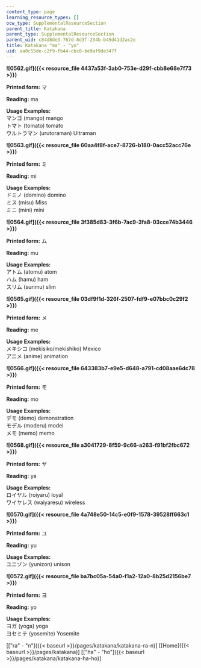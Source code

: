 ```yaml
---
content_type: page
learning_resource_types: []
ocw_type: SupplementalResourceSection
parent_title: Katakana
parent_type: SupplementalResourceSection
parent_uid: c84d8de3-767d-8d3f-234b-b45d41d2ac2e
title: Katakana "ma" - "yo"
uid: aa0c55de-c2f9-fb44-cbc0-be9af9de347f
---
```


**![0562.gif]({{< resource_file 4437a53f-3ab0-753e-d29f-cbb8e68e7f73 >}})**

**Printed form:** マ

**Reading:** ma

**Usage Examples:**  
マンゴ (mango) mango  
トマト (tomato) tomato  
ウルトラマン (urutoraman) Ultraman

**![0563.gif]({{< resource_file 60aa4f8f-ace7-8726-b180-0acc52acc76e >}})**

**Printed form:** ミ

**Reading:** mi

**Usage Examples:**  
ドミノ (domino) domino  
ミス (misu) Miss  
ミニ (mini) mini

**![0564.gif]({{< resource_file 3f385d83-3f6b-7ac9-3fa8-03cce74b3446 >}})**

**Printed form:** ム

**Reading:** mu

**Usage Examples:**  
アトム (atomu) atom  
ハム (hamu) ham  
スリム (surimu) slim

**![0565.gif]({{< resource_file 03df9f1d-326f-2507-fdf9-e07bbc0c29f2 >}})**

**Printed form:** メ

**Reading:** me

**Usage Examples:**  
メキシコ (mekisiko/mekishiko) Mexico  
アニメ (anime) animation

**![0566.gif]({{< resource_file 643383b7-e9e5-d648-a791-cd08aae6dc78 >}})**

**Printed form:** モ

**Reading:** mo

**Usage Examples:**  
デモ (demo) demonstration  
モデル (moderu) model  
メモ (memo) memo

**![0568.gif]({{< resource_file a3041729-8f59-9c66-a263-f91bf2fbc672 >}})**

**Printed form:** ヤ

**Reading:** ya

**Usage Examples:**  
ロイヤル (roiyaru) loyal  
ワイヤレス (waiyaresu) wireless

**![0570.gif]({{< resource_file 4a748e50-14c5-e0f9-1578-39528ff663c1 >}})**

**Printed form:** ユ

**Reading:** yu

**Usage Examples:**  
ユニゾン (yunizon) unison

**![0572.gif]({{< resource_file ba7bc05a-54a0-f1a2-12a0-8b25d2156be7 >}})**

**Printed form:** ヨ

**Reading:** yo

**Usage Examples:**  
ヨガ (yoga) yoga  
ヨセミテ (yosemite) Yosemite

  
\[["ra" - "n"]({{< baseurl >}}/pages/katakana/katakana-ra-n)\] \[[Home]({{< baseurl >}}/pages/katakana)\] \[["ha" - "ho"]({{< baseurl >}}/pages/katakana/katakana-ha-ho)\]